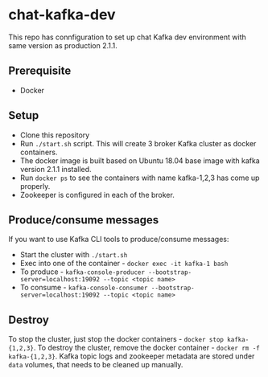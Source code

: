 # chat-kafka-dev

This repo has connfiguration to set up chat Kafka dev environment with same version as production 2.1.1.

## Prerequisite
 - Docker

## Setup
 - Clone this repository
 - Run `./start.sh` script. This will create 3 broker Kafka cluster as docker containers.
 - The docker image is built based on Ubuntu 18.04 base image with kafka version 2.1.1 installed.
 - Run `docker ps` to see the containers with name kafka-1,2,3 has come up properly.
 - Zookeeper is configured in each of the broker.

## Produce/consume messages

If you want to use Kafka CLI tools to produce/consume messages:
 - Start the cluster with `./start.sh`
 - Exec into one of the container - `docker exec -it kafka-1 bash`
 - To produce - `kafka-console-producer --bootstrap-server=localhost:19092 --topic <topic name>`
 - To consume - `kafka-console-consumer --bootstrap-server=localhost:19092 --topic <topic name>`

## Destroy
To stop the cluster, just stop the docker containers - `docker stop kafka-{1,2,3}`.
To destroy the cluster, remove the docker container - `docker rm -f kafka-{1,2,3}`.
Kafka topic logs and zookeeper metadata are stored under `data` volumes, that needs to be cleaned up manually.

